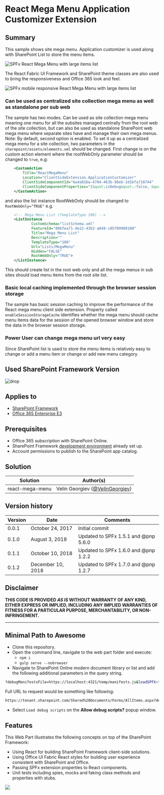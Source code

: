 # React Mega Menu Application Customizer Extension #

## Summary

This sample shows site mega menu. Application customizer is used along with SharePoint List to store the menu items. 

![SPFx React Mega Menu with large items list](./assets/menu.gif)

The React Fabric UI Framework and SharePoint theme classes are also used to bring the responsiveness and Office 365 look and feel.

![SPFx mobile responsive React Mega Menu with large items list](./assets/menu2.gif)

### Can be used as centralized site collection mega menu as well as standalone   per sub web

The sample has two modes. Can be used as site collection mega menu meaning one menu for all the subsites managed centrally from the root web of the site collection, but can also be used as standalone SharePoint web mega menu where separate sites have and manage their own mega menus.
Note: By default, second option is enabled. To set it up as a centralized mega menu for a site collection, two parameters in the `sharepoint/assets/elements.xml` should be changed. First change is on the custom action element where the rootWebOnly parameter should be changed to `true`, e.g:
```xml
    <CustomAction
        Title="ReactMegaMenu"
        Location="ClientSideExtension.ApplicationCustomizer"
        ClientSideComponentId="6a4a81ba-4704-463b-98eb-1d1bfa710744"
        ClientSideComponentProperties="{&quot;isDebug&quot;:false, &quot;rootWebOnly&quot;:true, &quot;enableSessionStorageCache&quot;:true }">
    </CustomAction>
```

and also the list instance RootWebOnly should be changed to `RootWebOnly="TRUE"` e.g.

```xml
    <!-- Mega Menu List (TemplateType 100) -->
    <ListInstance 
            CustomSchema="listSchema.xml"
            FeatureId="00bfea71-de22-43b2-a848-c05709900100"
            Title="Mega Menu List" 
            Description=""
            TemplateType="100"
            Url="Lists/MegaMenu"
            Hidden="FALSE"
            RootWebOnly="TRUE">
    </ListInstance>
```
This should create list in the root web only and all the mega menus in sub sites should load menu items from the root site list.

### Basic local caching implemented through the browser session storage

The sample has basic session caching to improve the performance of the React mega menu client side extension. Property called `enableSessionStorageCache` identifies whether the mega menu should cache menu items data for the session of the opened browser window and store the data in the browser session storage.

### Power User can change mega menu url very easy

Since SharePoint list is used to store the menu items is relatively easy to change or add a menu item or change or add new menu category.

## Used SharePoint Framework Version 
![drop](https://img.shields.io/badge/drop-1.7.0-green.svg)

## Applies to

* [SharePoint Framework](http://dev.office.com/sharepoint/docs/spfx/sharepoint-framework-overview)
* [Office 365 Enterprise E3](http://dev.office.com/sharepoint/docs/spfx/set-up-your-developer-tenant)

## Prerequisites

- Office 365 subscription with SharePoint Online.
- SharePoint Framework [development environment](https://dev.office.com/sharepoint/docs/spfx/set-up-your-development-environment) already set up.
- Account permissions to publish to the SharePoint app catalog.

## Solution

Solution|Author(s)
--------|---------
react-mega-menu | Velin Georgiev ([@VelinGeorgiev](https://twitter.com/velingeorgiev))

## Version history

Version|Date|Comments
-------|----|--------
0.0.1|October 24, 2017 | Initial commit
0.1.0|August 3, 2018  | Updated to SPFx 1.5.1 and @pnp 5.6.0
0.1.1|October 10, 2018  | Updated to SPFx 1.6.0 and @pnp 1.2.2
0.1.2|December 10, 2018  | Updated to SPFx 1.7.0 and @pnp 1.2.7


## Disclaimer
**THIS CODE IS PROVIDED *AS IS* WITHOUT WARRANTY OF ANY KIND, EITHER EXPRESS OR IMPLIED, INCLUDING ANY IMPLIED WARRANTIES OF FITNESS FOR A PARTICULAR PURPOSE, MERCHANTABILITY, OR NON-INFRINGEMENT.**

---

## Minimal Path to Awesome

- Clone this repository.
- Open the command line, navigate to the web part folder and execute:
    - `npm i`
    - `gulp serve --nobrowser`
- Navigate to SharePoint Online modern document library or list and add the following additional parameters in the query string.
```bash 
?debugManifestsFile=https://localhost:4321/temp/manifests.js&loadSPFX=true&customActions={%226a4a81ba-4704-463b-98eb-1d1bfa710744%22:{%22location%22:%22ClientSideExtension.ApplicationCustomizer%22,%22properties%22:{%22isDebug%22:true,%22rootWebOnly%22:false,%22enableSessionStorageCache%22:true}}}
```
Full URL to request would be something like following:
```bash 
https://tenant.sharepoint.com/Shared%20Documents/Forms/AllItems.aspx?debugManifestsFile=https://localhost:4321/temp/manifests.js&loadSPFX=true&customActions={%226a4a81ba-4704-463b-98eb-1d1bfa710744%22:{%22location%22:%22ClientSideExtension.ApplicationCustomizer%22,%22properties%22:{%22isDebug%22:true,%22rootWebOnly%22:false,%22enableSessionStorageCache%22:true}}}
```
- Select `Load debug scripts` on the **Allow debug scripts?** popup window.

## Features

This Web Part illustrates the following concepts on top of the SharePoint Framework:

- Using React for building SharePoint Framework client-side solutions.
- Using Office UI Fabric React styles for building user experience consistent with SharePoint and Office.
- Passing SPFx extension properties to React components.
- Unit tests including spies, mocks and faking class methods and properties with stubs.

<img src="https://telemetry.sharepointpnp.com/sp-dev-fx-extensions/samples/react-mega-menu" />

